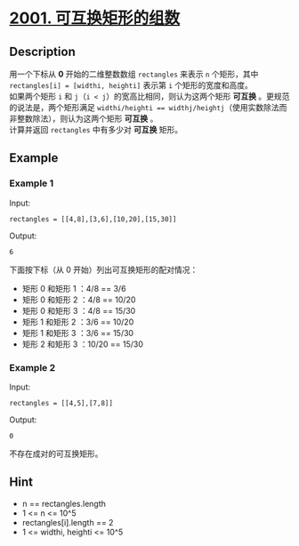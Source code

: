 # [2001. 可互换矩形的组数](https://leetcode.cn/problems/number-of-pairs-of-interchangeable-rectangles/description/)
## Description
用一个下标从 **0** 开始的二维整数数组 `rectangles` 来表示 `n` 个矩形，其中 `rectangles[i] = [widthi, heighti]` 表示第 `i` 个矩形的宽度和高度。  
如果两个矩形 `i` 和 `j`（`i < j`）的宽高比相同，则认为这两个矩形 **可互换** 。更规范的说法是，两个矩形满足 `widthi/heighti == widthj/heightj`（使用实数除法而非整数除法），则认为这两个矩形 **可互换** 。  
计算并返回 `rectangles` 中有多少对 **可互换** 矩形。  
## Example
### Example 1
Input:  
```
rectangles = [[4,8],[3,6],[10,20],[15,30]]
```
Output:
```
6
```
下面按下标（从 0 开始）列出可互换矩形的配对情况：
- 矩形 0 和矩形 1 ：4/8 == 3/6
- 矩形 0 和矩形 2 ：4/8 == 10/20
- 矩形 0 和矩形 3 ：4/8 == 15/30
- 矩形 1 和矩形 2 ：3/6 == 10/20
- 矩形 1 和矩形 3 ：3/6 == 15/30
- 矩形 2 和矩形 3 ：10/20 == 15/30
### Example 2
Input:  
```
rectangles = [[4,5],[7,8]]
```
Output:
```
0
```
不存在成对的可互换矩形。
## Hint
- n == rectangles.length
- 1 <= n <= 10^5
- rectangles[i].length == 2
- 1 <= widthi, heighti <= 10^5
